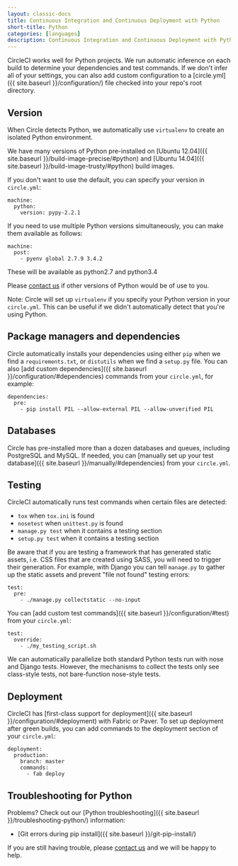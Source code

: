 ```yaml
---
layout: classic-docs
title: Continuous Integration and Continuous Deployment with Python
short-title: Python
categories: [languages]
description: Continuous Integration and Continuous Deployment with Python
---
```


CircleCI works well for Python projects. We run automatic inference on each
build to determine your dependencies and test commands. If we don't infer all
of your settings, you can also add custom configuration to a
[circle.yml]({{ site.baseurl }}/configuration/) file checked into your repo's root directory.

## Version

When Circle detects Python, we automatically use `virtualenv` to create an isolated Python environment.

We have many versions of Python pre-installed on [Ubuntu 12.04]({{ site.baseurl }}/build-image-precise/#python) and [Ubuntu 14.04]({{ site.baseurl }}/build-image-trusty/#python) build images.

If you don't want to use the default, you can specify your version in `circle.yml`:

```
machine:
  python:
    version: pypy-2.2.1
```

If you need to use multiple Python versions simultaneously, you can make them available as follows:

```
machine:
  post:
    - pyenv global 2.7.9 3.4.2
```
These will be available as python2.7 and python3.4

Please [contact us](mailto:support@circleci.com) if other versions of Python
would be of use to you.

<span class='label label-info'>Note:</span>
Circle will set up `virtualenv` if you specify your Python version in your `circle.yml`.
This can be useful if we didn't automatically detect that you're using Python.

## Package managers and dependencies

Circle automatically installs your dependencies using either `pip` when we find
a `requirements.txt`, or `distutils` when we find a `setup.py` file. You can
also [add custom dependencies]({{ site.baseurl }}/configuration/#dependencies) commands from
your `circle.yml`, for example:

```
dependencies:
  pre:
    - pip install PIL --allow-external PIL --allow-unverified PIL
```

## Databases

Circle has pre-installed more than a dozen databases and queues, including PostgreSQL and
MySQL. If needed, you can
[manually set up your test database]({{ site.baseurl }}/manually/#dependencies) from your
`circle.yml`.

## Testing

CircleCI automatically runs test commands when certain files are detected:

- `tox` when `tox.ini` is found
- `nosetest` when `unittest.py` is found
- `manage.py test` when it contains a testing section
- `setup.py test` when it contains a testing section

Be aware that if you are testing a framework that has generated static assets, i.e. CSS files
that are created using SASS, you will need to trigger their generation. For example, with Django
you can tell `manage.py` to gather up the static assets and prevent "file not found" testing errors:

```
test:
  pre:
    - ./manage.py collectstatic --no-input
```

You can [add custom test commands]({{ site.baseurl }}/configuration/#test) from your `circle.yml`:

```
test:
  override:
    - ./my_testing_script.sh
```

We can automatically parallelize both standard Python tests run with nose and
Django tests. However, the mechanisms to collect the tests only see class-style
tests, not bare-function nose-style tests.

## Deployment

CircleCI has [first-class support for deployment]({{ site.baseurl }}/configuration/#deployment)
with Fabric or Paver. To set up deployment after green builds, you can add
commands to the deployment section of your `circle.yml`:

```
deployment:
  production:
    branch: master
    commands:
      - fab deploy
```

## Troubleshooting for Python

Problems? Check out our [Python troubleshooting]({{ site.baseurl }}/troubleshooting-python/)
information:

* [Git errors during pip install]({{ site.baseurl }}/git-pip-install/)

If you are still having trouble, please [contact us](mailto:support@circleci.com)
and we will be happy to help.
